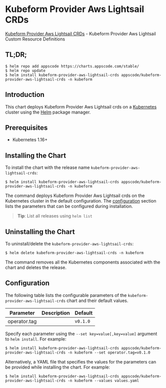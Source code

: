 # Kubeform Provider Aws Lightsail CRDs

[Kubeform Provider Aws Lightsail CRDs](https://github.com/kubeform) - Kubeform Provider Aws Lightsail Custom Resource Definitions

## TL;DR;

```console
$ helm repo add appscode https://charts.appscode.com/stable/
$ helm repo update
$ helm install kubeform-provider-aws-lightsail-crds appscode/kubeform-provider-aws-lightsail-crds -n kubeform
```

## Introduction

This chart deploys Kubeform Provider Aws Lightsail crds on a [Kubernetes](http://kubernetes.io) cluster using the [Helm](https://helm.sh) package manager.

## Prerequisites

- Kubernetes 1.16+

## Installing the Chart

To install the chart with the release name `kubeform-provider-aws-lightsail-crds`:

```console
$ helm install kubeform-provider-aws-lightsail-crds appscode/kubeform-provider-aws-lightsail-crds -n kubeform
```

The command deploys Kubeform Provider Aws Lightsail crds on the Kubernetes cluster in the default configuration. The [configuration](#configuration) section lists the parameters that can be configured during installation.

> **Tip**: List all releases using `helm list`

## Uninstalling the Chart

To uninstall/delete the `kubeform-provider-aws-lightsail-crds`:

```console
$ helm delete kubeform-provider-aws-lightsail-crds -n kubeform
```

The command removes all the Kubernetes components associated with the chart and deletes the release.

## Configuration

The following table lists the configurable parameters of the `kubeform-provider-aws-lightsail-crds` chart and their default values.

|  Parameter   | Description | Default  |
|--------------|-------------|----------|
| operator.tag |             | `v0.1.0` |


Specify each parameter using the `--set key=value[,key=value]` argument to `helm install`. For example:

```console
$ helm install kubeform-provider-aws-lightsail-crds appscode/kubeform-provider-aws-lightsail-crds -n kubeform --set operator.tag=v0.1.0
```

Alternatively, a YAML file that specifies the values for the parameters can be provided while
installing the chart. For example:

```console
$ helm install kubeform-provider-aws-lightsail-crds appscode/kubeform-provider-aws-lightsail-crds -n kubeform --values values.yaml
```
